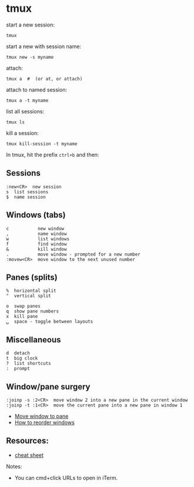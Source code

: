 # tmux

start a new session:

    tmux

start a new with session name:

    tmux new -s myname

attach:

    tmux a  #  (or at, or attach)

attach to named session:

    tmux a -t myname

list all sessions:

    tmux ls

kill a session:

    tmux kill-session -t myname


In tmux, hit the prefix `ctrl+b` and then:

## Sessions

    :new<CR>  new session
    s  list sessions
    $  name session

## Windows (tabs)

    c           new window
    ,           name window
    w           list windows
    f           find window
    &           kill window
    .           move window - prompted for a new number
    :movew<CR>  move window to the next unused number

## Panes (splits)

    %  horizontal split
    "  vertical split

    o  swap panes
    q  show pane numbers
    x  kill pane
    ⍽  space - toggle between layouts

## Miscellaneous

    d  detach
    t  big clock
    ?  list shortcuts
    :  prompt

## Window/pane surgery

    :joinp -s :2<CR>  move window 2 into a new pane in the current window
    :joinp -t :1<CR>  move the current pane into a new pane in window 1

* [Move window to pane](http://unix.stackexchange.com/questions/14300/tmux-move-window-to-pane)
* [How to reorder windows](http://superuser.com/questions/343572/tmux-how-do-i-reorder-my-windows)


## Resources:

* [cheat sheet](http://cheat.errtheblog.com/s/tmux/)

Notes:

* You can cmd+click URLs to open in iTerm.
